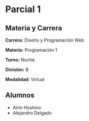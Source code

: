 # Parcial 1

## Materia y Carrera

**Carrera:** Diseño y Programación Web

**Materia:** Programación 1

**Turno:** Noche

**División:** B

**Modalidad:** Virtual

## Alumnos

- Airin Hoshino
- Alejandro Delgado
